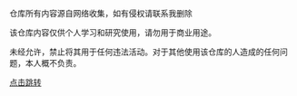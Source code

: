 
仓库所有内容源自网络收集，如有侵权请联系我删除

该仓库内容仅供个人学习和研究使用，请勿用于商业用途。

未经允许，禁止将其用于任何违法活动。对于其他使用该仓库的人造成的任何问题，本人概不负责。


[点击跳转](surge:///install-module?url=https://raw.githubusercontent.com/mieqq/mieqq/master/skip-proxy-lists.sgmodule)